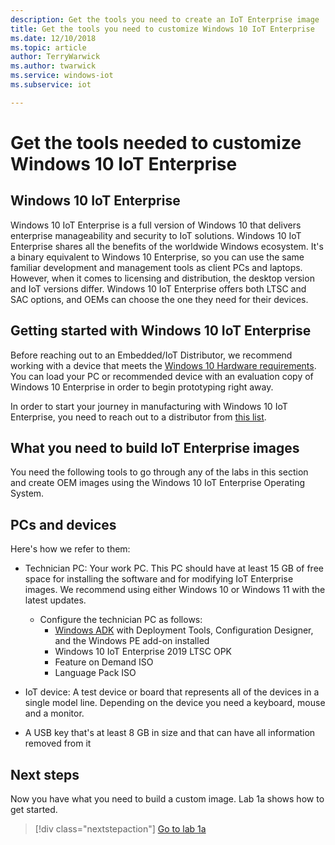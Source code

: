 ```yaml
---
description: Get the tools you need to create an IoT Enterprise image
title: Get the tools you need to customize Windows 10 IoT Enterprise
ms.date: 12/10/2018
ms.topic: article
author: TerryWarwick
ms.author: twarwick
ms.service: windows-iot
ms.subservice: iot

---
```


# Get the tools needed to customize Windows 10 IoT Enterprise

## Windows 10 IoT Enterprise

Windows 10 IoT Enterprise is a full version of Windows 10 that delivers enterprise manageability and security to IoT solutions. Windows 10 IoT Enterprise shares all the benefits of the worldwide Windows ecosystem. It's a binary equivalent to Windows 10 Enterprise, so you can use the same familiar development and management tools as client PCs and laptops. However, when it comes to licensing and distribution, the desktop version and IoT versions differ. Windows 10 IoT Enterprise offers both LTSC and SAC options, and OEMs can choose the one they need for their devices.

## Getting started with Windows 10 IoT Enterprise

Before reaching out to an Embedded/IoT Distributor, we recommend working with a device that meets the [Windows 10 Hardware requirements](/windows-hardware/design/minimum/minimum-hardware-requirements-overview). You can load your PC or recommended device with an evaluation copy of Windows 10 Enterprise in order to begin prototyping right away.  

In order to start your journey in manufacturing with Windows 10 IoT Enterprise, you need to reach out to a distributor from [this list](https://query.prod.cms.rt.microsoft.com/cms/api/am/binary/RWCpaM).

## What you need to build IoT Enterprise images

You need the following tools to go through any of the labs in this section and create OEM images using the Windows 10 IoT Enterprise Operating System.

## PCs and devices

Here's how we refer to them:

- Technician PC: Your work PC. This PC should have at least 15 GB of free space for installing the software and for modifying IoT Enterprise images. We recommend using either Windows 10 or Windows 11 with the latest updates.

  - Configure the technician PC as follows:
    - [Windows ADK](/windows-hardware/get-started/adk-install) with Deployment Tools, Configuration Designer, and the Windows PE add-on installed
    - Windows 10 IoT Enterprise 2019 LTSC OPK
    - Feature on Demand ISO
    - Language Pack ISO

- IoT device: A test device or board that represents all of the devices in a single model line. Depending on the device you need a keyboard, mouse and a monitor.
- A USB key that's at least 8 GB in size and that can have all information removed from it

## Next steps

Now you have what you need to build a custom image. Lab 1a shows how to get started.

>[!div class="nextstepaction"]
>[Go to lab 1a](iot-ent-create-a-basic-image.md)

